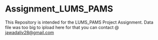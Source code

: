 # Assignment_LUMS_PAMS
This Repository is intended for the LUMS_PAMS Project Assignment.
Data file was too big to ipload here for that you can contact @ jawadaliv28@gmail.com
